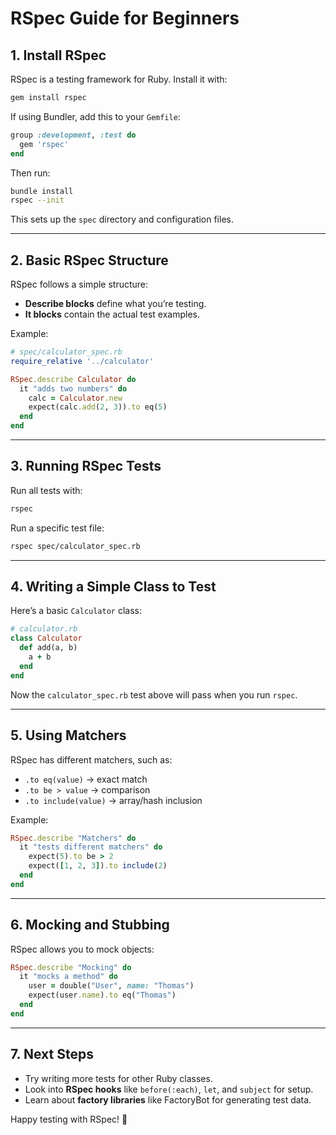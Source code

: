 # RSpec Guide for Beginners

## 1. Install RSpec
RSpec is a testing framework for Ruby. Install it with:

```sh
gem install rspec
```

If using Bundler, add this to your `Gemfile`:

```ruby
group :development, :test do
  gem 'rspec'
end
```

Then run:

```sh
bundle install
rspec --init
```

This sets up the `spec` directory and configuration files.

---

## 2. Basic RSpec Structure
RSpec follows a simple structure:

- **Describe blocks** define what you’re testing.
- **It blocks** contain the actual test examples.

Example:

```ruby
# spec/calculator_spec.rb
require_relative '../calculator'

RSpec.describe Calculator do
  it "adds two numbers" do
    calc = Calculator.new
    expect(calc.add(2, 3)).to eq(5)
  end
end
```

---

## 3. Running RSpec Tests
Run all tests with:

```sh
rspec
```

Run a specific test file:

```sh
rspec spec/calculator_spec.rb
```

---

## 4. Writing a Simple Class to Test
Here’s a basic `Calculator` class:

```ruby
# calculator.rb
class Calculator
  def add(a, b)
    a + b
  end
end
```

Now the `calculator_spec.rb` test above will pass when you run `rspec`.

---

## 5. Using Matchers
RSpec has different matchers, such as:

- `.to eq(value)` → exact match
- `.to be > value` → comparison
- `.to include(value)` → array/hash inclusion

Example:

```ruby
RSpec.describe "Matchers" do
  it "tests different matchers" do
    expect(5).to be > 2
    expect([1, 2, 3]).to include(2)
  end
end
```

---

## 6. Mocking and Stubbing
RSpec allows you to mock objects:

```ruby
RSpec.describe "Mocking" do
  it "mocks a method" do
    user = double("User", name: "Thomas")
    expect(user.name).to eq("Thomas")
  end
end
```

---

## 7. Next Steps
- Try writing more tests for other Ruby classes.
- Look into **RSpec hooks** like `before(:each)`, `let`, and `subject` for setup.
- Learn about **factory libraries** like FactoryBot for generating test data.

Happy testing with RSpec! 🚀
